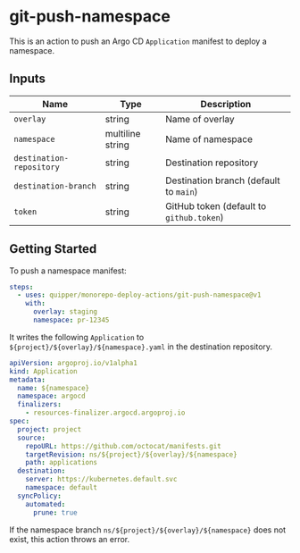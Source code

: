 # git-push-namespace

This is an action to push an Argo CD `Application` manifest to deploy a namespace.

## Inputs

| Name                     | Type             | Description                              |
| ------------------------ | ---------------- | ---------------------------------------- |
| `overlay`                | string           | Name of overlay                          |
| `namespace`              | multiline string | Name of namespace                        |
| `destination-repository` | string           | Destination repository                   |
| `destination-branch`     | string           | Destination branch (default to `main`)   |
| `token`                  | string           | GitHub token (default to `github.token`) |

## Getting Started

To push a namespace manifest:

```yaml
steps:
  - uses: quipper/monorepo-deploy-actions/git-push-namespace@v1
    with:
      overlay: staging
      namespace: pr-12345
```

It writes the following `Application` to `${project}/${overlay}/${namespace}.yaml` in the destination repository.

```yaml
apiVersion: argoproj.io/v1alpha1
kind: Application
metadata:
  name: ${namespace}
  namespace: argocd
  finalizers:
    - resources-finalizer.argocd.argoproj.io
spec:
  project: project
  source:
    repoURL: https://github.com/octocat/manifests.git
    targetRevision: ns/${project}/${overlay}/${namespace}
    path: applications
  destination:
    server: https://kubernetes.default.svc
    namespace: default
  syncPolicy:
    automated:
      prune: true
```

If the namespace branch `ns/${project}/${overlay}/${namespace}` does not exist, this action throws an error.
